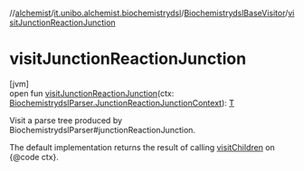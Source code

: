 //[alchemist](../../../index.md)/[it.unibo.alchemist.biochemistrydsl](../index.md)/[BiochemistrydslBaseVisitor](index.md)/[visitJunctionReactionJunction](visit-junction-reaction-junction.md)

# visitJunctionReactionJunction

[jvm]\
open fun [visitJunctionReactionJunction](visit-junction-reaction-junction.md)(ctx: [BiochemistrydslParser.JunctionReactionJunctionContext](../-biochemistrydsl-parser/-junction-reaction-junction-context/index.md)): [T](../../it.unibo.alchemist.model.implementations.conditions/-neighborhood-present/index.md)

Visit a parse tree produced by BiochemistrydslParser#junctionReactionJunction. 

The default implementation returns the result of calling [visitChildren](index.md#668592954%2FFunctions%2F-267951372) on {@code ctx}.
